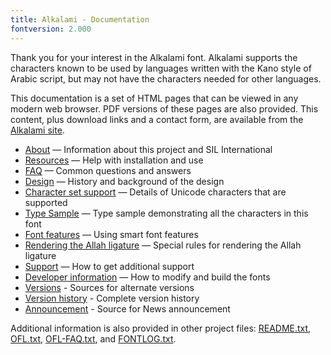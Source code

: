 ```yaml
---
title: Alkalami - Documentation
fontversion: 2.000
---
```


Thank you for your interest in the Alkalami font. Alkalami supports the characters known to be used by languages written with the Kano style of Arabic script, but may not have the characters needed for other languages.

This documentation is a set of HTML pages that can be viewed in any modern web browser. PDF versions of these pages are also provided. This content, plus download links and a contact form, are available from the [Alkalami site](https://software.sil.org/alkalami/).

- [About](about.md) — Information about this project and SIL International
- [Resources](resources.md) — Help with installation and use
- [FAQ](faq.md) — Common questions and answers
- [Design](design.md) — History and background of the design
- [Character set support](charset.md) — Details of Unicode characters that are supported
- [Type Sample](sample.md) — Type sample demonstrating all the characters in this font
- [Font features](features.md) — Using smart font features
- [Rendering the Allah ligature](allah.md) — Special rules for rendering the Allah ligature
- [Support](support.md) — How to get additional support
- [Developer information](developer.md) — How to modify and build the fonts
- [Versions](versions.md) - Sources for alternate versions
- [Version history](history.md) - Complete version history
- [Announcement](announcement.md) - Source for News announcement

Additional information is also provided in other project files: [README.txt](../README.txt), [OFL.txt](../OFL.txt), [OFL-FAQ.txt](../OFL-FAQ.txt), and [FONTLOG.txt](../FONTLOG.txt).

